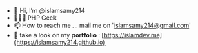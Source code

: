- 👋 Hi, I’m @islamsamy214
- 👨🏻‍💻 PHP Geek
- 📫 How to reach me ... mail me on 'islamsamy214@gmail.com'
- 👀 take a look on my **portfolio** : [https://islamdev.me](https://islamsamy214.github.io)
